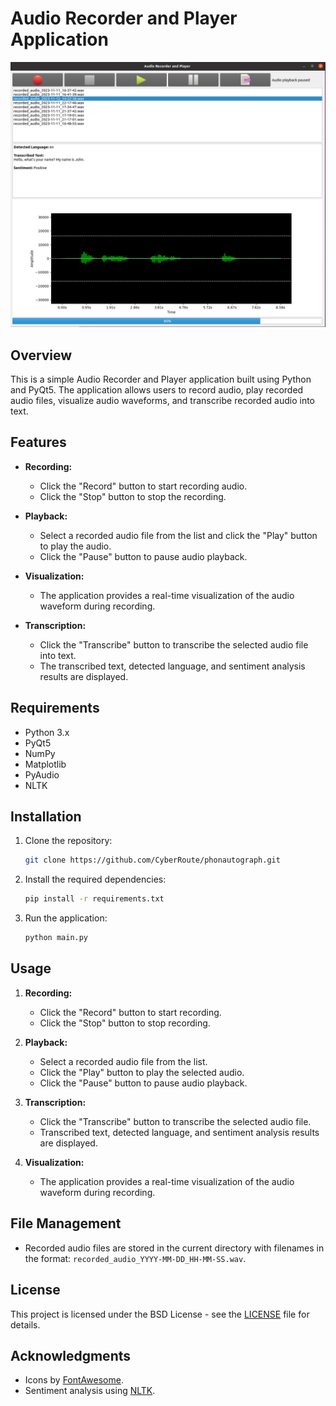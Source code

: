 # Audio Recorder and Player Application
<div align="center">
    <img src="/screenshots/phonautograph.png" width="800px"</img> 
</div>

## Overview

This is a simple Audio Recorder and Player application built using Python and PyQt5. The application allows users to record audio, play recorded audio files, visualize audio waveforms, and transcribe recorded audio into text.

## Features

- **Recording:**
  - Click the "Record" button to start recording audio.
  - Click the "Stop" button to stop the recording.

- **Playback:**
  - Select a recorded audio file from the list and click the "Play" button to play the audio.
  - Click the "Pause" button to pause audio playback.

- **Visualization:**
  - The application provides a real-time visualization of the audio waveform during recording.

- **Transcription:**
  - Click the "Transcribe" button to transcribe the selected audio file into text.
  - The transcribed text, detected language, and sentiment analysis results are displayed.

## Requirements

- Python 3.x
- PyQt5
- NumPy
- Matplotlib
- PyAudio
- NLTK

## Installation

1. Clone the repository:

    ```bash
    git clone https://github.com/CyberRoute/phonautograph.git
    ```

2. Install the required dependencies:

    ```bash
    pip install -r requirements.txt
    ```

3. Run the application:

    ```bash
    python main.py
    ```

## Usage

1. **Recording:**
   - Click the "Record" button to start recording.
   - Click the "Stop" button to stop recording.

2. **Playback:**
   - Select a recorded audio file from the list.
   - Click the "Play" button to play the selected audio.
   - Click the "Pause" button to pause audio playback.

3. **Transcription:**
   - Click the "Transcribe" button to transcribe the selected audio file.
   - Transcribed text, detected language, and sentiment analysis results are displayed.

4. **Visualization:**
   - The application provides a real-time visualization of the audio waveform during recording.

## File Management

- Recorded audio files are stored in the current directory with filenames in the format: `recorded_audio_YYYY-MM-DD_HH-MM-SS.wav`.

## License

This project is licensed under the BSD License - see the [LICENSE](LICENSE) file for details.

## Acknowledgments

- Icons by [FontAwesome](https://fontawesome.com/).
- Sentiment analysis using [NLTK](https://www.nltk.org/).

